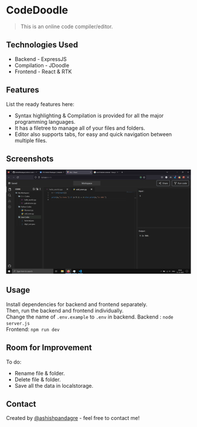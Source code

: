 # CodeDoodle
> This is an online code compiler/editor.


## Technologies Used
- Backend - ExpressJS
- Compilation - JDoodle
- Frontend - React & RTK


## Features
List the ready features here:
- Syntax highlighting & Compilation is provided for all the major programming languages.
- It has a filetree to manage all of your files and folders.
- Editor also supports tabs, for easy and quick navigation between multiple files.


## Screenshots
![Example screenshot](./screenshots/screenshot.png)
<!-- If you have screenshots you'd like to share, include them here. -->


## Usage
Install dependencies for backend and frontend separately. <br>
Then, run the backend and frontend individually. <br>
Change the name of `.env.example` to `.env` in backend.
Backend : `node server.js` <br>
Frontend: `npm run dev`

## Room for Improvement

To do:
- Rename file & folder.
- Delete file & folder.
- Save all the data in localstorage.


## Contact
Created by [@ashishpandagre](https://www.linkedin.com/in/ashish-pandagre/) - feel free to contact me!


<!-- Optional -->
<!-- ## License -->
<!-- This project is open source and available under the [... License](). -->

<!-- You don't have to include all sections - just the one's relevant to your project -->
